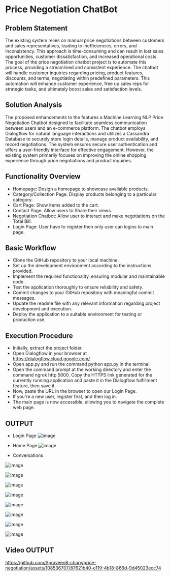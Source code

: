 # Price Negotiation ChatBot 

## Problem Statement

The existing system relies on manual price negotiations between customers and sales representatives, leading to inefficiencies, errors, and inconsistency. This approach is time-consuming and can result in lost sales opportunities, customer dissatisfaction, and increased operational costs. The goal of the price negotiation chatbot project is to automate this process, providing a streamlined and consistent experience. The chatbot will handle customer inquiries regarding pricing, product features, discounts, and terms, negotiating within predefined parameters. This automation will enhance customer experience, free up sales reps for strategic tasks, and ultimately boost sales and satisfaction levels.

## Solution Analysis

The proposed enhancements to the features a Machine Learning NLP Price Negotiation Chatbot designed to facilitate seamless communication between users and an e-commerce platform. The chatbot employs Dialogflow for natural language interactions and utilizes a Cassandra Database to securely store login details, manage product availability, and record negotiations. The system ensures secure user authentication and offers a user-friendly interface for effective engagement. However, the existing system primarily focuses on improving the online shopping experience through price negotiations and product inquiries.

## Functionality Overview
- Homepage: Design a homepage to showcase available products.
- Category/Collection Page: Display products belonging to a particular category.
- Cart Page: Show items added to the cart.
- Contact Page: Allow users to Share their views.
- Negotiation Chatbot: Allow user to interact and make negotiations on the Total Bill.
- Login Page: User have to register then only user can logins to main page.

## Basic Workflow
- Clone the GitHub repository to your local machine.
- Set up the development environment according to the instructions provided.
- Implement the required functionality, ensuring modular and maintainable code.
- Test the application thoroughly to ensure reliability and safety.
- Commit changes to your GitHub repository with meaningful commit messages.
- Update the readme file with any relevant information regarding project development and execution.
- Deploy the application to a suitable environment for testing or production use.

## Execution Procedure
- Initially, extract the project folder.
- Open Dialogflow in your browser at https://dialogflow.cloud.google.com/.
- Open app.py and run the command python app.py in the terminal.
- Open the command prompt at the working directory and enter the command ngrok http 5000. Copy the HTTPS link generated for the currently running application and paste it in the Dialogflow fulfillment feature, then save it.
- Now, paste the URL in the browser to open our Login Page.
- If you're a new user, register first, and then log in.
- The main page is now accessible, allowing you to navigate the complete web page.

## OUTPUT

- Login Page
  ![image](https://github.com/Spraveen8-chary/price-negotiation/assets/108536707/1bf706f4-275e-4d3c-8e61-8b3974d46dc2)

- Home Page
  ![image](https://github.com/Spraveen8-chary/price-negotiation/assets/108536707/f2f31d96-30c5-4b3d-a5b9-96e86d5739a8)

- Conversations

![image](https://github.com/Spraveen8-chary/price-negotiation/assets/108536707/4d9e41ec-9b04-42e1-9b6b-bef00c9950cf)

![image](https://github.com/Spraveen8-chary/price-negotiation/assets/108536707/2c496d95-a156-4f06-ae48-fb251f9b6790)

![image](https://github.com/Spraveen8-chary/price-negotiation/assets/108536707/4c829fe8-2012-4774-bad1-2cfd199f1028)

![image](https://github.com/Spraveen8-chary/price-negotiation/assets/108536707/8fa2c0e5-5669-4def-8a7e-bcf70d4a984a)

![image](https://github.com/Spraveen8-chary/price-negotiation/assets/108536707/1fbc1cd8-4b51-445a-994d-57bc462339f2)

![image](https://github.com/Spraveen8-chary/price-negotiation/assets/108536707/aa454619-e4af-4a90-94c3-608ceb0f07c8)

![image](https://github.com/Spraveen8-chary/price-negotiation/assets/108536707/5f0d8b11-8007-4dc4-baa5-f657725b88f5)

![image](https://github.com/Spraveen8-chary/price-negotiation/assets/108536707/dcf8f2f1-e62a-4ec9-8726-62c2a84582b0)

## Video OUTPUT

https://github.com/Spraveen8-chary/price-negotiation/assets/108536707/87621b40-e119-4b18-866d-9d45023ecc74






  





